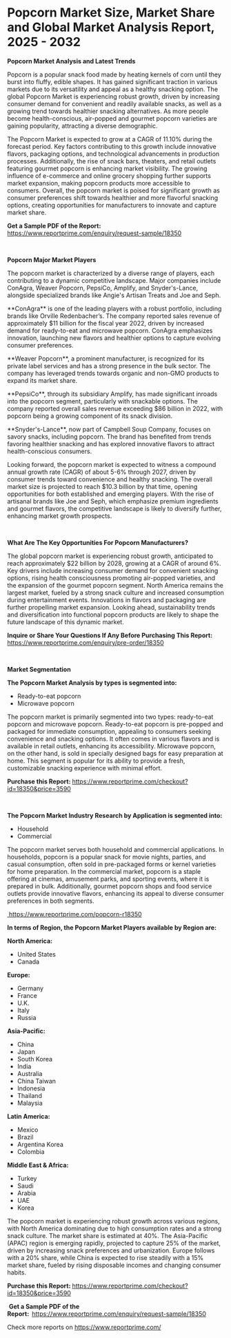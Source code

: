 <p><h1>Popcorn Market Size, Market Share and Global Market Analysis Report, 2025 - 2032</h1></p><p><strong>Popcorn Market Analysis and Latest Trends</strong></p>
<p><p>Popcorn is a popular snack food made by heating kernels of corn until they burst into fluffy, edible shapes. It has gained significant traction in various markets due to its versatility and appeal as a healthy snacking option. The global Popcorn Market is experiencing robust growth, driven by increasing consumer demand for convenient and readily available snacks, as well as a growing trend towards healthier snacking alternatives. As more people become health-conscious, air-popped and gourmet popcorn varieties are gaining popularity, attracting a diverse demographic.</p><p>The Popcorn Market is expected to grow at a CAGR of 11.10% during the forecast period. Key factors contributing to this growth include innovative flavors, packaging options, and technological advancements in production processes. Additionally, the rise of snack bars, theaters, and retail outlets featuring gourmet popcorn is enhancing market visibility. The growing influence of e-commerce and online grocery shopping further supports market expansion, making popcorn products more accessible to consumers. Overall, the popcorn market is poised for significant growth as consumer preferences shift towards healthier and more flavorful snacking options, creating opportunities for manufacturers to innovate and capture market share.</p></p>
<p><strong>Get a Sample PDF of the Report:&nbsp;</strong> <a href="https://www.reportprime.com/enquiry/request-sample/18350?utm_campaign=1892&utm_medium=2&utm_source=Github&utm_content=ia&utm_term=19032025&utm_id=popcorn">https://www.reportprime.com/enquiry/request-sample/18350</a></p>
<p>&nbsp;</p>
<p><strong>Popcorn Major Market Players</strong></p>
<p><p>The popcorn market is characterized by a diverse range of players, each contributing to a dynamic competitive landscape. Major companies include ConAgra, Weaver Popcorn, PepsiCo, Amplify, and Snyder's-Lance, alongside specialized brands like Angie's Artisan Treats and Joe and Seph.</p><p>**ConAgra** is one of the leading players with a robust portfolio, including brands like Orville Redenbacher’s. The company reported sales revenue of approximately $11 billion for the fiscal year 2022, driven by increased demand for ready-to-eat and microwave popcorn. ConAgra emphasizes innovation, launching new flavors and healthier options to capture evolving consumer preferences.</p><p>**Weaver Popcorn**, a prominent manufacturer, is recognized for its private label services and has a strong presence in the bulk sector. The company has leveraged trends towards organic and non-GMO products to expand its market share. </p><p>**PepsiCo**, through its subsidiary Amplify, has made significant inroads into the popcorn segment, particularly with snackable options. The company reported overall sales revenue exceeding $86 billion in 2022, with popcorn being a growing component of its snack division.</p><p>**Snyder's-Lance**, now part of Campbell Soup Company, focuses on savory snacks, including popcorn. The brand has benefited from trends favoring healthier snacking and has explored innovative flavors to attract health-conscious consumers.</p><p>Looking forward, the popcorn market is expected to witness a compound annual growth rate (CAGR) of about 5-6% through 2027, driven by consumer trends toward convenience and healthy snacking. The overall market size is projected to reach $10.3 billion by that time, opening opportunities for both established and emerging players. With the rise of artisanal brands like Joe and Seph, which emphasize premium ingredients and gourmet flavors, the competitive landscape is likely to diversify further, enhancing market growth prospects.</p></p>
<p>&nbsp;</p>
<p><strong>What Are The Key Opportunities For Popcorn Manufacturers?</strong></p>
<p><p>The global popcorn market is experiencing robust growth, anticipated to reach approximately $22 billion by 2028, growing at a CAGR of around 6%. Key drivers include increasing consumer demand for convenient snacking options, rising health consciousness promoting air-popped varieties, and the expansion of the gourmet popcorn segment. North America remains the largest market, fueled by a strong snack culture and increased consumption during entertainment events. Innovations in flavors and packaging are further propelling market expansion. Looking ahead, sustainability trends and diversification into functional popcorn products are likely to shape the future landscape of this dynamic market.</p></p>
<p><strong>Inquire or Share Your Questions If Any Before Purchasing This Report:</strong> <a href="https://www.reportprime.com/enquiry/pre-order/18350?utm_campaign=1892&utm_medium=2&utm_source=Github&utm_content=ia&utm_term=19032025&utm_id=popcorn">https://www.reportprime.com/enquiry/pre-order/18350</a></p>
<p>&nbsp;</p>
<p><strong>Market Segmentation</strong></p>
<p><strong>The Popcorn Market Analysis by types is segmented into:</strong></p>
<p><ul><li>Ready-to-eat popcorn</li><li>Microwave popcorn</li></ul></p>
<p><p>The popcorn market is primarily segmented into two types: ready-to-eat popcorn and microwave popcorn. Ready-to-eat popcorn is pre-popped and packaged for immediate consumption, appealing to consumers seeking convenience and snacking options. It often comes in various flavors and is available in retail outlets, enhancing its accessibility. Microwave popcorn, on the other hand, is sold in specially designed bags for easy preparation at home. This segment is popular for its ability to provide a fresh, customizable snacking experience with minimal effort.</p></p>
<p><strong>Purchase this Report:&nbsp;</strong><a href="https://www.reportprime.com/checkout?id=18350&price=3590&utm_campaign=1892&utm_medium=2&utm_source=Github&utm_content=ia&utm_term=19032025&utm_id=popcorn">https://www.reportprime.com/checkout?id=18350&price=3590</a></p>
<p>&nbsp;</p>
<p><strong>The Popcorn Market Industry Research by Application is segmented into:</strong></p>
<p><ul><li>Household</li><li>Commercial</li></ul></p>
<p><p>The popcorn market serves both household and commercial applications. In households, popcorn is a popular snack for movie nights, parties, and casual consumption, often sold in pre-packaged forms or kernel varieties for home preparation. In the commercial market, popcorn is a staple offering at cinemas, amusement parks, and sporting events, where it is prepared in bulk. Additionally, gourmet popcorn shops and food service outlets provide innovative flavors, enhancing its appeal to diverse consumer preferences in both segments.</p></p>
<p><a href="https://www.reportprime.com/popcorn-r18350?utm_campaign=1892&utm_medium=2&utm_source=Github&utm_content=ia&utm_term=19032025&utm_id=popcorn">&nbsp;https://www.reportprime.com/popcorn-r18350</a></p>
<p><strong>In terms of Region, the Popcorn Market Players available by Region are:</strong></p>
<p>
    <p> <strong> North America: </strong>
        <ul>
            <li>United States</li>
            <li>Canada</li>
        </ul>
        </p> 
    <p> <strong> Europe: </strong>
        <ul>
            <li>Germany</li>
            <li>France</li>
            <li>U.K.</li>
            <li>Italy</li>
            <li>Russia</li>
        </ul>
        </p> 
    <p> <strong> Asia-Pacific: </strong>
        <ul>
            <li>China</li>
            <li>Japan</li>
            <li>South Korea</li>
            <li>India</li>
            <li>Australia</li>
            <li>China Taiwan</li>
            <li>Indonesia</li>
            <li>Thailand</li>
            <li>Malaysia</li>
        </ul>
        </p> 
    <p> <strong> Latin America: </strong>
        <ul>
            <li>Mexico</li>
            <li>Brazil</li>
            <li>Argentina Korea</li>
            <li>Colombia</li>
        </ul>
        </p> 
    <p> <strong> Middle East & Africa: </strong>
        <ul>
            <li>Turkey</li>
            <li>Saudi</li>
            <li>Arabia</li>
            <li>UAE</li>
            <li>Korea</li>
        </ul>
    </p>
    </p>
<p><p>The popcorn market is experiencing robust growth across various regions, with North America dominating due to high consumption rates and a strong snack culture. The market share is estimated at 40%. The Asia-Pacific (APAC) region is emerging rapidly, projected to capture 25% of the market, driven by increasing snack preferences and urbanization. Europe follows with a 20% share, while China is expected to rise steadily with a 15% market share, fueled by rising disposable incomes and changing consumer habits.</p></p>
<p><strong>Purchase this Report: </strong><a href="https://www.reportprime.com/checkout?id=18350&price=3590&utm_campaign=1892&utm_medium=2&utm_source=Github&utm_content=ia&utm_term=19032025&utm_id=popcorn">https://www.reportprime.com/checkout?id=18350&price=3590</a></p>
<p>&nbsp;<strong>Get a Sample PDF of the Report:&nbsp;&nbsp;</strong><a href="https://www.reportprime.com/enquiry/request-sample/18350?utm_campaign=1892&utm_medium=2&utm_source=Github&utm_content=ia&utm_term=19032025&utm_id=popcorn">https://www.reportprime.com/enquiry/request-sample/18350</a></p>
<p><strong></strong></p>
<p>Check more reports on <a href="https://www.reportprime.com/?utm_campaign=1892&utm_medium=2&utm_source=Github&utm_content=ia&utm_term=19032025&utm_id=popcorn">https://www.reportprime.com/</a></p>